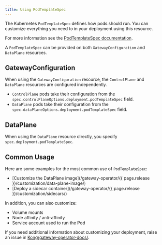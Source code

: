 ```yaml
---
title: Using PodTemplateSpec
---
```


The Kubernetes `PodTemplateSpec` defines how pods should run. You can customize everything you need to in your deployment using this resource.

For more information see the [PodTemplateSpec documentation](https://kubernetes.io/docs/reference/kubernetes-api/workload-resources/pod-template-v1/#PodTemplateSpec).

A `PodTemplateSpec` can be provided on both `GatewayConfiguration` and `DataPlane` resources.

## GatewayConfiguration

When using the `GatewayConfiguration` resource, the `ControlPlane` and `DataPlane` resources are configured independently.

* `ControlPlane` pods take their configuration from the `spec.controlPlaneOptions.deployment.podTemplateSpec` field.
* `DataPlane` pods take their configuration from the `spec.dataPlaneOptions.deployment.podTemplateSpec` field.

## DataPlane

When using the `DataPlane` resource directly, you specify `spec.deployment.podTemplateSpec`.

## Common Usage

Here are some examples for the most common use of `PodTemplateSpec`:

* [Customize the DataPlane image](/gateway-operator/{{ page.release }}/customization/data-plane-image/)
* [Deploy a sidecar container](/gateway-operator/{{ page.release }}/customization/sidecars/)

In addition, you can also customize:

* Volume mounts
* Node affinity / anti-affinity
* Service account used to run the Pod

If you need additional information about customizing your deployment, raise an issue in [Kong/gateway-operator-docs/](https://github.com/Kong/gateway-operator-docs/issues).